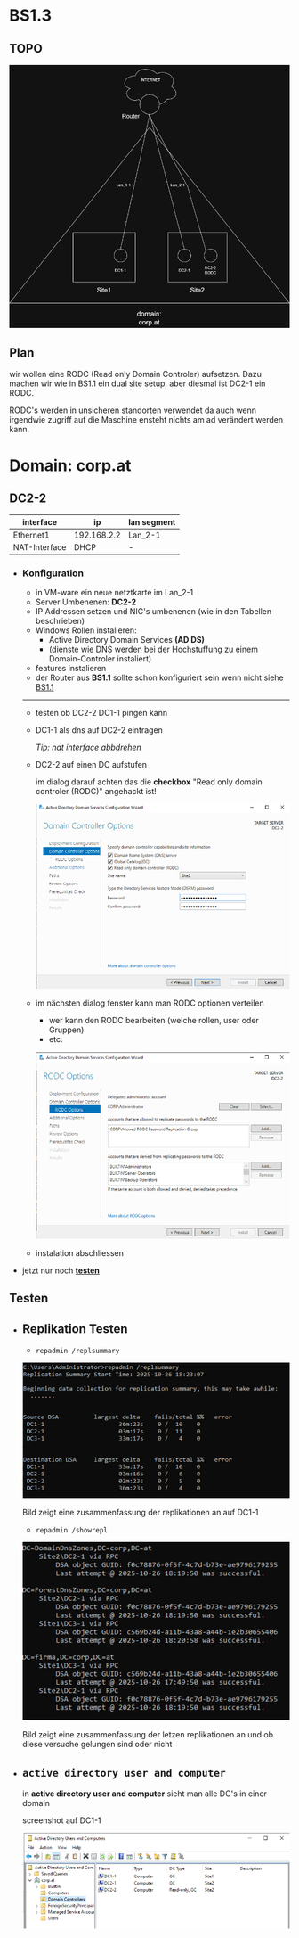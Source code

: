 # BS1.3

## TOPO
![image](./TOPO/BS1.3_TOPO.drawio.png)

## Plan
wir wollen eine RODC (Read only Domain Controler) aufsetzen. Dazu machen wir wie in BS1.1 ein dual site setup, aber diesmal ist DC2-1 ein RODC.

RODC's werden in unsicheren standorten verwendet da auch wenn irgendwie zugriff auf die Maschine ensteht nichts am ad verändert werden kann.

# Domain: **corp.at**


## DC2-2
| interface    | ip          | lan segment|
| ------------ | ----------- | ---------- |
| Ethernet1    | 192.168.2.2 | Lan_2-1    |
| NAT-Interface| DHCP        | - |

- ### Konfiguration
    - in VM-ware ein neue netztkarte im Lan_2-1
    - Server Umbenenen: **DC2-2**
    - IP Addressen setzen und NIC's umbenenen (wie in den Tabellen beschrieben)
    - Windows Rollen instalieren:
        - Active Directory Domain Services **(AD DS)**
        - (dienste wie DNS werden bei der Hochstuffung zu einem Domain-Controler instaliert)
    - features instalieren
    - der Router aus **BS1.1** sollte schon konfiguriert sein wenn nicht siehe [BS1.1](../BS1.1/BS1.1.md)
    ---
    - testen ob DC2-2 DC1-1 pingen kann
    - DC1-1 als dns auf DC2-2 eintragen

        *Tip: nat interface abbdrehen*

    - DC2-2 auf einen DC aufstufen

        im dialog darauf achten das die **checkbox** "Read only domain controler (RODC)" angehackt ist!

        ![RODC_option in DC upgrading wizzard](./IMAGES/DC_upgrading_wizzard_RODC_option.png)
    
    - im nächsten dialog fenster kann man RODC optionen verteilen
        - wer kann den RODC bearbeiten (welche rollen, user oder Gruppen)
        - etc.

        ![RODC_wizzard options](./IMAGES/DC_upgrading_wizzard_RODC_options.png)
    
    - instalation abschliessen
- jetzt nur noch [**testen**](#testen)



## Testen
- ## Replikation Testen
    - ```repadmin /replsummary```
  
    ![repadmin /replsummary output](./IMAGES/repadmin_replsummary_output.png)

    Bild zeigt eine zusammenfassung der replikationen an auf DC1-1

    - ```repadmin /showrepl```

    ![repadmin /showrepl output](./IMAGES/repadmin_showrepl_output.png)

    Bild zeigt eine zusammenfassung der letzen replikationen an und ob diese versuche gelungen sind oder nicht

- ## ```active directory user and computer```
        
    in **active directory user and computer** sieht man alle DC's in einer domain

    screenshot auf DC1-1

    ![active directory user and computer](./IMAGES/user_and_computers_screenshot.png)

